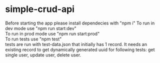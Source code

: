 # simple-crud-api

Before starting the app please install dependecies with "npm i"
To run in dev mode use "npm run start:dev"  
To run in prod mode use "npm run start:prod"  
To run tests use "npm test"  
tests are run with test-data.json that initially has 1 record. It needs an existing record to get dynamically generated uuid for following tests: get single user, update user, delete user.
